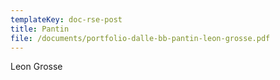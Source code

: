 ```yaml
---
templateKey: doc-rse-post
title: Pantin
file: /documents/portfolio-dalle-bb-pantin-leon-grosse.pdf
---
```

L﻿eon Grosse